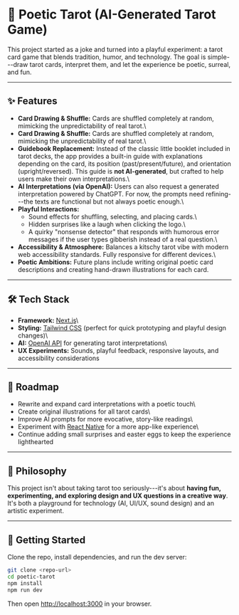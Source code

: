 # 🎴 Poetic Tarot (AI-Generated Tarot Game)

This project started as a joke and turned into a playful experiment: a
tarot card game that blends tradition, humor, and technology. The goal
is simple---draw tarot cards, interpret them, and let the experience be
poetic, surreal, and fun.

---

## ✨ Features

- **Card Drawing & Shuffle:** Cards are shuffled completely
  at random, mimicking the unpredictability of real tarot.\
- **Card Drawing & Shuffle:** Cards are shuffled completely
  at random, mimicking the unpredictability of real tarot.\
- **Guidebook Replacement:** Instead of the classic little booklet
  included in tarot decks, the app provides a built-in guide with
  explanations depending on the card, its position
  (past/present/future), and orientation (upright/reversed). This
  guide is **not AI-generated**, but crafted to help users make their
  own interpretations.\
- **AI Interpretations (via OpenAI):** Users can also request a
  generated interpretation powered by ChatGPT. For now, the prompts
  need refining---the texts are functional but not always poetic
  enough.\
- **Playful Interactions:**
  - Sound effects for shuffling, selecting, and placing cards.\
  - Hidden surprises like a laugh when clicking the logo.\
  - A quirky "nonsense detector" that responds with humorous error
    messages if the user types gibberish instead of a real
    question.\
- **Accessibility & Atmosphere:** Balances a kitschy tarot vibe with
  modern web accessibility standards. Fully responsive for different
  devices.\
- **Poetic Ambitions:** Future plans include writing original poetic
  card descriptions and creating hand-drawn illustrations for each
  card.

---

## 🛠️ Tech Stack

- **Framework:** [Next.js](https://nextjs.org/)\
- **Styling:** [Tailwind CSS](https://tailwindcss.com/) (perfect for
  quick prototyping and playful design changes)\
- **AI:** [OpenAI API](https://platform.openai.com/) for generating
  tarot interpretations\
- **UX Experiments:** Sounds, playful feedback, responsive layouts,
  and accessibility considerations

---

## 🚧 Roadmap

- Rewrite and expand card interpretations with a poetic touch\
- Create original illustrations for all tarot cards\
- Improve AI prompts for more evocative, story-like readings\
- Experiment with [React Native](https://reactnative.dev/) for a more
  app-like experience\
- Continue adding small surprises and easter eggs to keep the
  experience lighthearted

---

## 🎨 Philosophy

This project isn't about taking tarot too seriously---it's about
**having fun, experimenting, and exploring design and UX questions in a
creative way**.\
It's both a playground for technology (AI, UI/UX, sound design) and an
artistic experiment.

---

## 🚀 Getting Started

Clone the repo, install dependencies, and run the dev server:

```bash
git clone <repo-url>
cd poetic-tarot
npm install
npm run dev
```

Then open <http://localhost:3000> in your browser.
